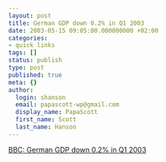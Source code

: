 ```yaml
---
layout: post
title: German GDP down 0.2% in Q1 2003
date: 2003-05-15 09:05:00.000000000 +02:00
categories:
- quick links
tags: []
status: publish
type: post
published: true
meta: {}
author:
  login: shanson
  email: papascott-wp@gmail.com
  display_name: PapaScott
  first_name: Scott
  last_name: Hanson
---
```

<p><a title="Can we call it a recession yet?" href="http://news.bbc.co.uk/1/hi/business/3029677.stm">BBC: German GDP down 0.2% in Q1 2003</a></p>
